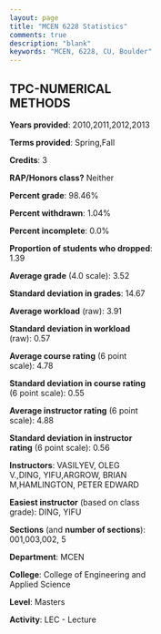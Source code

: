 ```yaml
---
layout: page
title: "MCEN 6228 Statistics"
comments: true
description: "blank"
keywords: "MCEN, 6228, CU, Boulder"
--- 
```

<head>
<script src="https://ajax.googleapis.com/ajax/libs/jquery/2.1.3/jquery.min.js"></script>
<script src="https://dl.dropboxusercontent.com/s/pc42nxpaw1ea4o9/highcharts.js?dl=0"></script>
<!-- <script src="../assets/js/highcharts.js"></script> -->
<style type="text/css">@font-face {
	font-family: "Bebas Neue";
	src: url(https://www.filehosting.org/file/details/544349/BebasNeue%20Regular.otf) format("opentype");
	}
	h1.Bebas { 
		font-family: "Bebas Neue", Verdana, Tahoma;
	}
</style>
</head>
<body>
	<div id="container" style="float: right; width: 45%; height: 88%; margin-left: 2.5%; margin-right: 2.5%;"></div>
	<script language="JavaScript">
		$(document).ready(function() {
		var chart = {type: 'column'};
		var title = {text: 'Grade Distribution'};
		var xAxis = {categories: ['A','B','C','D','F'],crosshair: true};
		var yAxis = {min: 0,title: {text: 'Percentage'}};
		var tooltip = {headerFormat: '<center><b><span style="font-size:20px">{point.key}</span></b></center>',
		               pointFormat: '<td style="padding:0"><b>{point.y:.1f}%</b></td>',
		               footerFormat: '</table>',shared: true,useHTML: true};
		var plotOptions = {column: {pointPadding: 0.0,borderWidth: 0}};  
		var credits = {enabled: false};var series= [{name: 'Percent',data: [70.0,24.29,4.29,0.0,1.43,]}];
		var json = {};
		json.chart = chart;
		json.title = title;
		json.tooltip = tooltip;
		json.xAxis = xAxis;
		json.yAxis = yAxis;  
		json.series = series;
		json.plotOptions = plotOptions;  
		json.credits = credits;
		$('#container').highcharts(json);
	});
	</script>
</body>
			   
## TPC-NUMERICAL METHODS

**Years provided**: 2010,2011,2012,2013

**Terms provided**: Spring,Fall

**Credits**: 3

**RAP/Honors class?** Neither

**Percent grade**: 98.46%

**Percent withdrawn**: 1.04%

**Percent incomplete**: 0.0%

**Proportion of students who dropped**: 1.39

**Average grade** (4.0 scale): 3.52

**Standard deviation in grades**: 14.67

**Average workload** (raw): 3.91

**Standard deviation in workload** (raw): 0.57

**Average course rating** (6 point scale): 4.78

**Standard deviation in course rating** (6 point scale): 0.55

**Average instructor rating** (6 point scale): 4.88

**Standard deviation in instructor rating** (6 point scale): 0.56

**Instructors**: VASILYEV, OLEG V.,DING, YIFU,ARGROW, BRIAN M,HAMLINGTON, PETER EDWARD

**Easiest instructor** (based on class grade): DING, YIFU

**Sections** (and **number of sections**): 001,003,002, 5

**Department**: MCEN

**College**: College of Engineering and Applied Science

**Level**: Masters

**Activity**: LEC - Lecture